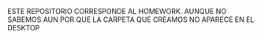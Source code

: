 ESTE REPOSITORIO CORRESPONDE AL HOMEWORK. AUNQUE NO SABEMOS AUN POR QUE LA CARPETA QUE CREAMOS NO APARECE EN EL DESKTOP
